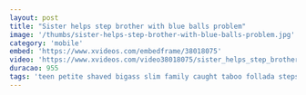 ```yaml
---
layout: post
title: "Sister helps step brother with blue balls problem"
image: '/thumbs/sister-helps-step-brother-with-blue-balls-problem.jpg'
category: 'mobile'
embed: 'https://www.xvideos.com/embedframe/38018075'
video: 'https://www.xvideos.com/video38018075/sister_helps_step_brother_with_blue_balls_problem'
duracao: 955
tags: 'teen petite shaved bigass slim family caught taboo follada stepsister stepsis stepbrother yoga-pants family-fuck step-siblings family-porn stepsister-pov stepsis-brother-fuck step-sister-slut'
---
```

